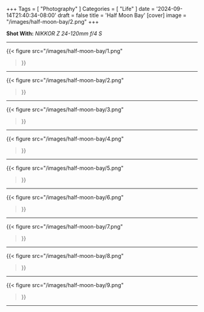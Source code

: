 +++
Tags = [ "Photography" ]
Categories = [ "Life" ]
date = '2024-09-14T21:40:34-08:00'
draft = false
title = 'Half Moon Bay'
[cover]
image = "/images/half-moon-bay/2.png"
+++

**Shot With:** *NIKKOR Z 24-120mm f/4 S*

---

{{< figure
  src="/images/half-moon-bay/1.png"
>}}

---

{{< figure
  src="/images/half-moon-bay/2.png"
>}}

---

{{< figure
  src="/images/half-moon-bay/3.png"
>}}

---

{{< figure
  src="/images/half-moon-bay/4.png"
>}}

---

{{< figure
  src="/images/half-moon-bay/5.png"
>}}

---

{{< figure
  src="/images/half-moon-bay/6.png"
>}}

---

{{< figure
  src="/images/half-moon-bay/7.png"
>}}

---

{{< figure
  src="/images/half-moon-bay/8.png"
>}}

---

{{< figure
  src="/images/half-moon-bay/9.png"
>}}

---